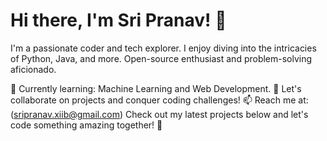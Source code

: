 # Hi there, I'm Sri Pranav! 👋

I'm a passionate coder and tech explorer. I enjoy diving into the intricacies of Python, Java, and more. Open-source enthusiast and problem-solving aficionado.

🌱 Currently learning: Machine Learning and Web Development.
💬 Let's collaborate on projects and conquer coding challenges!
📫  Reach me at: (sripranav.xiib@gmail.com)
Check out my latest projects below and let's code something amazing together! 🚀
